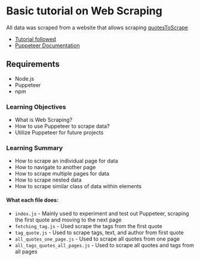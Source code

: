 # Basic tutorial on Web Scraping
All data was scraped from a website that allows scraping [quotesToScrape](http://quotes.toscrape.com/)
- [Tutorial followed](https://www.freecodecamp.org/news/web-scraping-in-javascript-with-puppeteer/)
- [Puppeteer Documentation](https://pptr.dev/)

## Requirements
- Node.js
- Puppeteer
- npm

### Learning Objectives
- What is Web Scraping?
- How to use Puppeteer to scrape data?
- Utilize Puppeteer for future projects

### Learning Summary
- How to scrape an individual page for data
- How to navigate to another page
- How to scrape multiple pages for data
- How to scrape nested data
- How to scrape similar class of data within elements

#### What each file does:
- `index.js` - Mainly used to experiment and test out Puppeteer, scraping the first quote and moving to the next page
- `fetching_tag.js` - Used scrape the tags from the first quote 
- `tag_quote.js` - Used to scrape tags, text, and author from first quote
- `all_quotes_one_page.js` - Used to scrape all quotes from one page
- `all_tags_quotes_all_pages.js` - Used to scrape all quotes and tags from all pages